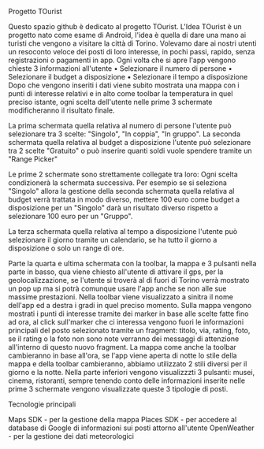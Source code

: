 Progetto TOurist

Questo spazio github è dedicato al progetto TOurist.
L'Idea
TOurist è un progetto nato come esame di Android, l'idea è quella di dare una mano ai turisti che vengono a visitare la città di Torino.
Volevamo dare ai nostri utenti un resoconto veloce dei posti di loro interesse, in pochi passi, rapido, senza registrazioni o pagamenti in app. Ogni volta che si apre l'app vengono chieste 3 informazioni all'utente
• Selezionare il numero di persone
• Selezionare il budget a disposizione
• Selezionare il tempo a disposizione
Dopo che vengono inseriti i dati viene subito mostrata una mappa con i punti di interesse relativi e in alto come toolbar la temperatura in quel preciso istante, ogni scelta dell'utente nelle prime 3 schermate modificheranno il risultato finale.

La prima schermata quella relativa al numero di persone l'utente può selezionare tra 3 scelte: "Singolo", "In coppia", "In gruppo".
La seconda schermata quella relativa al budget a disposizione l'utente può selezionare tra 2 scelte "Gratuito" o può inserire quanti soldi vuole spendere tramite un "Range Picker"

Le prime 2 schermate sono strettamente collegate tra loro:
Ogni scelta condizionerà la schermata successiva. Per esempio se si seleziona "Singolo" allora la gestione della seconda schermata quella relativa al budget verrà trattata in modo diverso, mettere 100 euro come budget a disposizione per un "Singolo" darà un risultato diverso rispetto a selezionare 100 euro per un "Gruppo".

La terza schermata quella relativa al tempo a disposizione l'utente può selezionare il giorno tramite un calendario, se ha tutto il giorno a disposizione o solo un range di ore.

Parte la quarta e ultima schermata con la toolbar, la mappa e 3 pulsanti nella parte in basso, qua viene chiesto all'utente di attivare il gps, per la geolocalizzazione, se l'utente si troverà al di fuori di Torino verrà mostrato un pop up ma si potrà comunque usare l'app anche se non alle sue massime prestazioni. 
Nella toolbar viene visualizzato a sinitra il nome dell'app ed a destra i gradi in quel preciso momento.
Sulla mappa vengono mostrati i punti di interesse tramite dei marker in base alle scelte fatte fino ad ora, al click sull'marker che ci interessa vengono fuori le informazioni principali del posto selezionato tramite un fragment: titolo, via, rating, foto, se il rating o la foto non sono note verranno dei messaggi di attenzione all'interno di questo nuovo fragment.
La mappa come anche la toolbar cambieranno in base all'ora, se l'app viene aperta di notte lo stile della mappa e della toolbar cambieranno, abbiamo utilizzato 2 stili diversi per il giorno e la notte.
Nella parte inferiori vengono visualizzzti 3 pulsanti: musei, cinema, ristoranti, sempre tenendo conto delle informazioni inserite nelle prime 3 schermate vengono visualizzate queste 3 tipologie di posti.

Tecnologie principali

Maps SDK - per la gestione della mappa
Places SDK - per accedere al database di Google di informazioni sui posti attorno all'utente
OpenWeather - per la gestione dei dati meteorologici

